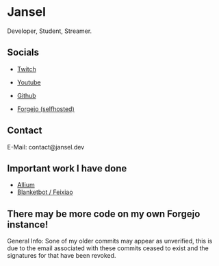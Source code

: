 <h1>Jansel</h1><p>Developer, Student, Streamer.</p><h2>Socials</h2><ul><li><p><a target="_blank" rel="noopener noreferrer nofollow" href="https://twitch.tv/janselosu">Twitch</a> </p></li><li><p><a target="_blank" rel="noopener noreferrer nofollow" href="https://youtube.com/@jansel_osu">Youtube</a> </p></li><li><p><a target="_blank" rel="noopener noreferrer nofollow" href="https://github.com/notjansel">Github</a> </p></li><li><p><a target="_blank" rel="noopener noreferrer nofollow" href="https://git.jansel.dev">Forgejo (selfhosted)</a> </p></li></ul><h2>Contact</h2><p>E-Mail: contact@jansel.dev</p>

## Important work I have done
- [Allium](https://github.com/HyacinthBots/Allium)
- [Blanketbot / Feixiao](https://github.com/NotJansel/Feixiao)

## There may be more code on my own Forgejo instance!

General Info: Sone of my older commits may appear as unverified, this is due to the email associated with these commits ceased to exist and the signatures for that have been revoked.
